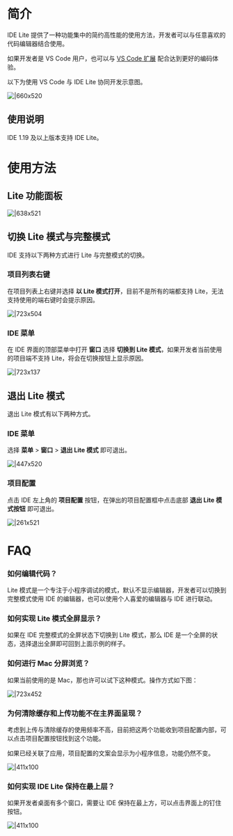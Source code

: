 # 简介

IDE Lite 提供了一种功能集中的简约高性能的使用方法，开发者可以与任意喜欢的代码编辑器结合使用。

如果开发者是 VS Code 用户，也可以与 [VS Code 扩展](https://opendocs.alipay.com/mini/ide/vscode) 配合达到更好的编码体验。

以下为使用 VS Code 与 IDE Lite 协同开发示意图。

![|660x520](https://cdn.nlark.com/yuque/0/2021/png/179989/1629801787478-4397f803-d613-4b72-af33-bcfb01e1af90.png#align=left&display=inline&height=520&margin=%5Bobject%20Object%5D&name=lite1.png&originHeight=1091&originWidth=1385&size=539248&status=done&style=none&width=660)

## 使用说明

IDE 1.19 及以上版本支持 IDE Lite。

# 使用方法

## Lite 功能面板

![|638x521](https://cdn.nlark.com/yuque/0/2021/png/179989/1629801802805-aa6eb9d6-f276-4ab9-9a0d-3aa818b1ce4b.png#align=left&display=inline&height=520&margin=%5Bobject%20Object%5D&name=lite2.png&originHeight=1207&originWidth=1480&size=560636&status=done&style=none&width=638)

## 切换 Lite 模式与完整模式

IDE 支持以下两种方式进行 Lite 与完整模式的切换。

### 项目列表右键

在项目列表上右键并选择 **以 Lite 模式打开**，目前不是所有的端都支持 Lite，无法支持使用的端右键时会提示原因。

![|723x504](https://cdn.nlark.com/yuque/0/2021/png/179989/1629801873698-b3413d43-c167-497a-9331-29c8ebb959cd.png#align=left&display=inline&height=520&margin=%5Bobject%20Object%5D&name=lite3.png&originHeight=1040&originWidth=1492&size=204210&status=done&style=none&width=746)

### IDE 菜单

在 IDE 界面的顶部菜单中打开 **窗口** 选择 **切换到 Lite 模式**，如果开发者当前使用的项目端不支持 Lite，将会在切换按钮上显示原因。

![|723x137](https://cdn.nlark.com/yuque/0/2021/png/179989/1629801902670-ccf44e00-6f1a-448d-9317-423f0b8ae4a7.png#align=left&display=inline&height=140&margin=%5Bobject%20Object%5D&name=lite4.png&originHeight=314&originWidth=1666&size=90441&status=done&style=none&width=743)

## 退出 Lite 模式

退出 Lite 模式有以下两种方式。

### IDE 菜单

选择 **菜单** > **窗口** > **退出 Lite 模式** 即可退出。

![|447x520](https://cdn.nlark.com/yuque/0/2021/png/179989/1629801914183-43fdd1d2-6aec-4075-92f1-076abe309005.png#align=left&display=inline&height=520&margin=%5Bobject%20Object%5D&name=lite5.png&originHeight=808&originWidth=694&size=81646&status=done&style=none&width=447)

### 项目配置

点击 IDE 左上角的 **项目配置** 按钮，在弹出的项目配置框中点击底部 **退出 Lite 模式按钮** 即可退出。

![|261x521](https://cdn.nlark.com/yuque/0/2021/png/179989/1629801923588-f3315865-f76a-463d-a85f-94aec90832d8.png#align=left&display=inline&height=521&margin=%5Bobject%20Object%5D&name=lite6.png&originHeight=808&originWidth=405&size=51385&status=done&style=none&width=261)

# FAQ

### 如何编辑代码？

Lite 模式是一个专注于小程序调试的模式，默认不显示编辑器，开发者可以切换到完整模式使用 IDE 的编辑器，也可以使用个人喜爱的编辑器与 IDE 进行联动。

### 如何实现 Lite 模式全屏显示？

如果在 IDE 完整模式的全屏状态下切换到 Lite 模式，那么 IDE 是一个全屏的状态，选择退出全屏即可回到上面示例的样子。

### 如何进行 Mac 分屏浏览？

如果当前使用的是 Mac，那也许可以试下这种模式。操作方式如下图：

![|723x452](https://cdn.nlark.com/yuque/0/2021/gif/179989/1629802072996-6967d884-ff49-4e84-a7cb-7a5cc8e88d14.gif#align=left&display=inline&height=2238&margin=%5Bobject%20Object%5D&name=lite7.gif&originHeight=2238&originWidth=3582&size=9754323&status=done&style=none&width=3582)

### 为何清除缓存和上传功能不在主界面呈现？

考虑到上传与清除缓存的使用频率不高，目前把这两个功能收到项目配置内部，可以点击项目配置按钮找到这个功能。

如果已经关联了应用，项目配置的文案会显示为小程序信息，功能仍然不变。

![|411x100](https://cdn.nlark.com/yuque/0/2021/png/179989/1629802104951-0a78d02d-1f2a-481b-a001-676b30ddd031.png#align=left&display=inline&height=100&margin=%5Bobject%20Object%5D&name=lite8.png&originHeight=100&originWidth=411&size=19730&status=done&style=none&width=411)

### 如何实现 IDE Lite 保持在最上层？

如果开发者桌面有多个窗口，需要让 IDE 保持在最上方，可以点击界面上的钉住按钮。

![|411x100](https://cdn.nlark.com/yuque/0/2021/png/179989/1629802110989-2da2ed60-717c-4c3b-a796-e0d5ac6f4f1c.png#align=left&display=inline&height=100&margin=%5Bobject%20Object%5D&name=lite9.png&originHeight=100&originWidth=411&size=19835&status=done&style=none&width=411)
